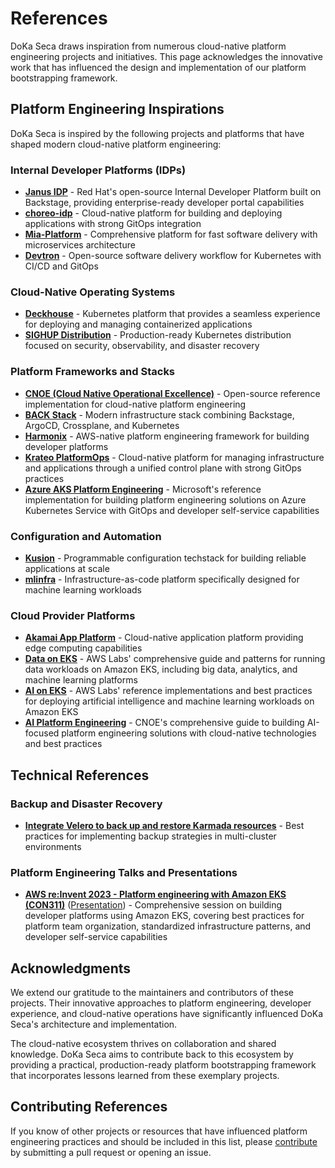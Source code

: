 # References

DoKa Seca draws inspiration from numerous cloud-native platform engineering projects and initiatives.
This page acknowledges the innovative work that has influenced the design and implementation of our platform bootstrapping framework.

## Platform Engineering Inspirations

DoKa Seca is inspired by the following projects and platforms that have shaped modern cloud-native platform engineering:

### Internal Developer Platforms (IDPs)

- **[Janus IDP](https://janus-idp.io/)** - Red Hat's open-source Internal Developer Platform built on Backstage, providing enterprise-ready developer portal capabilities
- **[choreo-idp](https://github.com/choreo-idp/choreo)** - Cloud-native platform for building and deploying applications with strong GitOps integration
- **[Mia-Platform](https://docs.mia-platform.eu/)** - Comprehensive platform for fast software delivery with microservices architecture
- **[Devtron](https://docs.devtron.ai/)** - Open-source software delivery workflow for Kubernetes with CI/CD and GitOps

### Cloud-Native Operating Systems

- **[Deckhouse](https://github.com/deckhouse/deckhouse)** - Kubernetes platform that provides a seamless experience for deploying and managing containerized applications
- **[SIGHUP Distribution](https://github.com/sighupio/distribution)** - Production-ready Kubernetes distribution focused on security, observability, and disaster recovery

### Platform Frameworks and Stacks

- **[CNOE (Cloud Native Operational Excellence)](https://cnoe.io/)** - Open-source reference implementation for cloud-native platform engineering
- **[BACK Stack](https://backstack.dev/)** - Modern infrastructure stack combining Backstage, ArgoCD, Crossplane, and Kubernetes
- **[Harmonix](https://harmonixonaws.io/)** - AWS-native platform engineering framework for building developer platforms
- **[Krateo PlatformOps](https://krateo.io/)** - Cloud-native platform for managing infrastructure and applications through a unified control plane with strong GitOps practices
- **[Azure AKS Platform Engineering](https://github.com/Azure-Samples/aks-platform-engineering)** - Microsoft's reference implementation for building platform engineering solutions on Azure Kubernetes Service with GitOps and developer self-service capabilities

### Configuration and Automation

- **[Kusion](https://github.com/KusionStack/kusion)** - Programmable configuration techstack for building reliable applications at scale
- **[mlinfra](https://mlinfra.io/latest/)** - Infrastructure-as-code platform specifically designed for machine learning workloads

### Cloud Provider Platforms

- **[Akamai App Platform](https://apl-docs.net/docs/akamai-app-platform/introduction)** - Cloud-native application platform providing edge computing capabilities
- **[Data on EKS](https://awslabs.github.io/data-on-eks/)** - AWS Labs' comprehensive guide and patterns for running data workloads on Amazon EKS, including big data, analytics, and machine learning platforms
- **[AI on EKS](https://awslabs.github.io/ai-on-eks/)** - AWS Labs' reference implementations and best practices for deploying artificial intelligence and machine learning workloads on Amazon EKS
- **[AI Platform Engineering](https://cnoe-io.github.io/ai-platform-engineering/)** - CNOE's comprehensive guide to building AI-focused platform engineering solutions with cloud-native technologies and best practices

## Technical References

### Backup and Disaster Recovery

- **[Integrate Velero to back up and restore Karmada resources](https://karmada.io/docs/administrator/backup/working-with-velero)** - Best practices for implementing backup strategies in multi-cluster environments

### Platform Engineering Talks and Presentations

- **[AWS re:Invent 2023 - Platform engineering with Amazon EKS (CON311)](https://www.youtube.com/watch?v=eLxBnGoBltc)** ([Presentation](https://d1.awsstatic.com/events/Summits/reinvent2023/CON311_Platform-engineering-with-Amazon-EKS.pdf)) - Comprehensive session on building developer platforms using Amazon EKS, covering best practices for platform team organization, standardized infrastructure patterns, and developer self-service capabilities

## Acknowledgments

We extend our gratitude to the maintainers and contributors of these projects. Their innovative approaches to platform engineering, developer experience, and cloud-native operations have significantly influenced DoKa Seca's architecture and implementation.

The cloud-native ecosystem thrives on collaboration and shared knowledge. DoKa Seca aims to contribute back to this ecosystem by providing a practical, production-ready platform bootstrapping framework that incorporates lessons learned from these exemplary projects.

## Contributing References

If you know of other projects or resources that have influenced platform engineering practices and should be included in this list, please [contribute](contributing.md) by submitting a pull request or opening an issue.
